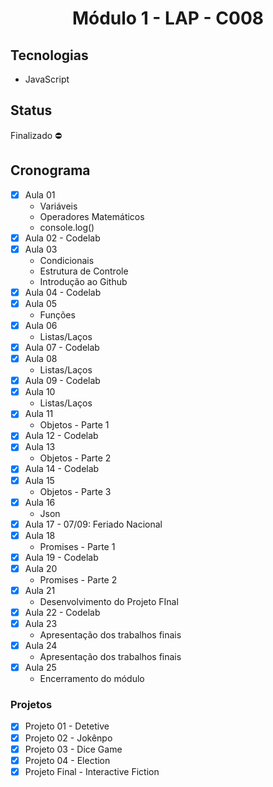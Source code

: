 <h1 align="center">
    Módulo 1 - LAP - C008
</h1>


## Tecnologias
- JavaScript

## Status
Finalizado ⛔

## Cronograma

- [x]  Aula 01
    - Variáveis
    - Operadores Matemáticos
    - console.log()
- [x]  Aula 02 - Codelab
- [x]  Aula 03
    - Condicionais
    - Estrutura de Controle
    - Introdução ao Github
- [x]  Aula 04 - Codelab
- [x]  Aula 05
    - Funções
- [x]  Aula 06
    - Listas/Laços
- [x]  Aula 07 - Codelab
- [x]  Aula 08
    - Listas/Laços
- [x]  Aula 09 - Codelab
- [x] Aula 10
    - Listas/Laços
- [x]  Aula 11
    - Objetos - Parte 1
- [x]  Aula 12 - Codelab
- [x]  Aula 13
    - Objetos - Parte 2
- [x]  Aula 14 - Codelab
- [x]  Aula 15
    - Objetos - Parte 3
- [x]  Aula 16
    - Json
- [x]  Aula 17 - 07/09: Feriado Nacional
- [x]  Aula 18
    - Promises - Parte 1
- [x]  Aula 19 - Codelab
- [x]  Aula 20
    - Promises - Parte 2
- [x]  Aula 21
    - Desenvolvimento do Projeto FInal
- [x]  Aula 22 - Codelab
- [x]  Aula 23
    - Apresentação dos trabalhos finais
- [x]  Aula 24
    - Apresentação dos trabalhos finais
- [x]  Aula 25
    - Encerramento do módulo
    
### Projetos

- [x] Projeto 01 - Detetive
- [x] Projeto 02 - Jokênpo
- [x] Projeto 03 - Dice Game
- [x] Projeto 04 - Election
- [x] Projeto Final - Interactive Fiction
